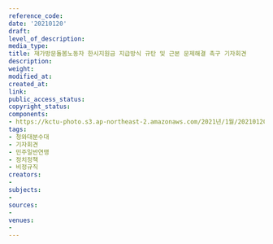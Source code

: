 ```yaml
---
reference_code: 
date: '20210120'
draft: 
level_of_description: 
media_type: 
title: 재가방문돌봄노동자 한시지원금 지급방식 규탄 및 근본 문제해결 촉구 기자회견
description: 
weight: 
modified_at: 
created_at: 
link: 
public_access_status: 
copyright_status: 
components:
- https://kctu-photo.s3.ap-northeast-2.amazonaws.com/2021년/1월/20210120-재가방문돌봄노동자+한시지원금+지급방식+규탄+및+근본+문제해결+촉구+기자회견_청와대분수대_기자회견_민주일반연맹_정치정책_비정규직/_5D48535.jpg
tags:
- 청와대분수대
- 기자회견
- 민주일반연맹
- 정치정책
- 비정규직
creators:
- 
subjects:
- 
sources:
- 
venues:
- 
---
```

